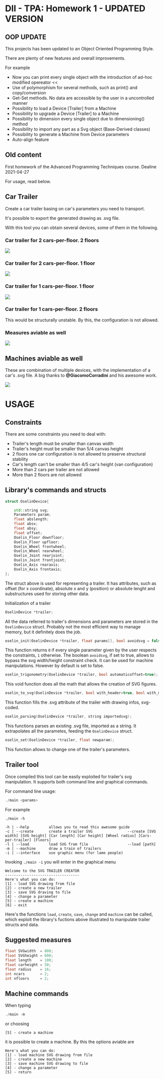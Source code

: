 # DII - TPA: Homework 1 - UPDATED VERSION

## OOP UPDATE
This projects has been updated to an Object Oriented Programming Style.

There are plenty of new features and overall improvements.

For example

* Now you can print every single object with the introduction of ad-hoc modified opereator <<
* Use of polymorphism for several methods, such as print() and copy/conversion
* Get-Set methods. No data are accessible by the user in a uncontrolled manner
* Possibility to load a Device [Trailer] from a Machine
* Possibility to upgrade a Device [Trailer] to a Machine
* Possibility to dimension every single object due to dimensioning() method
* Possibility to import any part as a Svg object (Base-Derived classes)
* Possibility to generate a Machine from Device parameters
* Auto-align feature




## Old content
First homework of the Advanced Programming Techniques course. Dealine 2021-04-27

For usage, read below.
## Car Trailer

Create a car trailer basing on car's parameters you need to transport.

It's possible to export the generated drawing as .svg file.

With this tool you can obtain several devices, some of them in the following.

### Car trailer for 2 cars-per-floor. 2 floors
![](output/twofloorstwocars.svg)

### Car trailer for 2 cars-per-floor. 1 floor
![](output/onefloortwocars.svg)


### Car trailer for 1 cars-per-floor. 1 floor
![](output/oneflooronecar.svg)

### Car trailer for 1 cars-per-floor. 2 floors

This would be structurally unstable. By this, the configuration is not allowed.

### Measures aviable as well
![](output/twofloorstwocarsm.svg)

## Machines aviable as well
These are combination of multiple devices, with the implementation of a car's .svg file. A big thanks to **@GiacomoCorradini** and his awesome work.

![](output/machine.svg)

# USAGE
## Constraints
There are some constraints you need to deal with:
- Trailer's length must be smaller than canvas width
- Trailer's height must be smaller than 5/4 canvas height
- 2 floors one car configuration is not allowed to preserve structural stability
- Car's length can't be smaller than 4/5 car's height (van configuration)
- More than 2 cars per trailer are not allowed
- More than 2 floors are not allowed

## Library's commands and structs
~~~C++
struct OselinDevice{

    std::string svg;
    Parameters param;
    float abslength;
    float absx;
    float absy;
    float offset;
    Oselin_Floor downfloor;
    Oselin_Floor upfloor;
    Oselin_Wheel frontwheel;
    Oselin_Wheel rearwheel;
    Oselin_Joint rearjoint;
    Oselin_Joint frontjoint;
    Oselin_Axis rearaxis;
    Oselin_Axis frontaxis;
};
~~~

The struct above is used for representing a trailer. It has attributes, such as offset (for x coordinate), absolute x and y (position) or absolute lenght and substructures used for storing other data.


Initialization of a trailer
~~~C++
OselinDevice *trailer;
~~~

All the data referred to trailer's dimensions and parameters are stored in the `OselinDevice` struct. Probably not the most efficient way to manage memory, but it definitely does the job.

~~~C++
oselin_init(OselinDevice *trailer, float params[], bool avoidsvg = false);
~~~

This function returns `0` if every single parameter given by the user respects the constraints, `1` otherwise. The boolean `avoidsvg`, if set to true, allows to bypass the svg width/height constraint check. It can be used for machine manipulations. However by default is set to false.

~~~C++
oselin_trigonometry(OselinDevice *trailer, bool automaticoffset=true);
~~~

This void function does all the math that allows the creation of SVG figures.

~~~C++
oselin_to_svg(OselinDevice *trailer, bool with_header=true, bool with_measures=false);
~~~

This function fills the .svg attribute of the trailer with drawing infos, svg-coded.

~~~C++
oselin_parsing(OselinDevice *trailer, string importedsvg);
~~~

This functions parses an existing .svg file, imported as a string. It extrapolates all the parametes, feeding the `OselinDevice` struct.

~~~C++
oselin_set(OselinDevice *trailer, float newparam);
~~~

This function allows to change one of the trailer's parameters.

## Trailer tool

Once compiled this tool can be easily exploited for trailer's svg manipulation. It supports both command line and graphical commands.

For command line usage:

~~~C++
./main <params>
~~~

For example

~~~
./main -h

-h | --help         allows you to read this awesome guide
-c | --create       create a trailer SVG                --create [SVG width] [SVG height] [Car length] [Car height] [Wheel radius] [Cars-per-trailer] [Floors]
-l | --load         load SVG from file                  --load [path]
-m | --machine      draw a train of trailers            
-i | --interface    use graphic menu (for lame people)
~~~

Invoking `./main -i` you will enter in the graphical menu

~~~
Welcome to the SVG TRAILER CREATOR
----------------------------------
Here's what you can do:
[1] - load SVG drawing from file
[2] - create a new trailer
[3] - save SVG draving to file
[4] - change a parameter
[5] - create a machine
[6] - exit
~~~

Here's the functions `load`, `create`, `save`, `change` and `machine` can be called, which exploit the library's fuctions above illustrated to manipulate trailer structs and data.

## Suggested measures
~~~C++
float SVGwidth  = 800;
float SVGheight = 600;
float length    = 100;
float carheight = 50;
float radius    = 16;
int ncars       = 2;
int nfloors     = 2;

~~~

## Machine commands

When typing
~~~C++
./main -m
~~~
or choosing
~~~
[5] - create a machine
~~~

it is possible to create a machine. By this the options aviable are

~~~
Here's what you can do:
[1] - load machine SVG drawing from file
[2] - create a new machine
[3] - save machine SVG drawing to file
[4] - change a parameter
[5] - return
~~~
